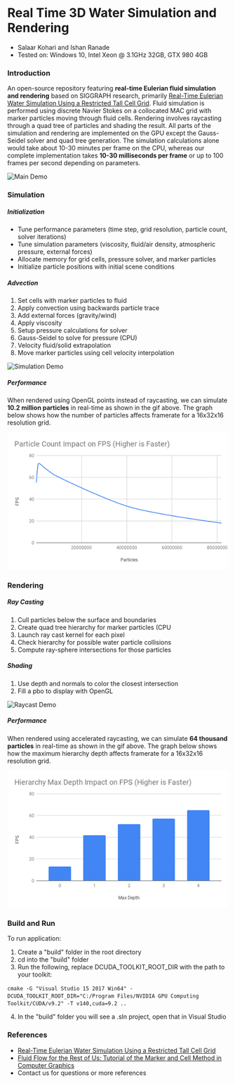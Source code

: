 Real Time 3D Water Simulation and Rendering
=========================

* Salaar Kohari and Ishan Ranade
* Tested on: Windows 10, Intel Xeon @ 3.1GHz 32GB, GTX 980 4GB

### Introduction

An open-source repository featuring **real-time Eulerian fluid simulation and rendering** based on SIGGRAPH research, primarily [Real-Time Eulerian Water Simulation Using a Restricted Tall Cell Grid](http://matthias-mueller-fischer.ch/publications/tallCells.pdf). Fluid simulation is performed using discrete Navier Stokes on a collocated MAC grid with marker particles moving through fluid cells. Rendering involves raycasting through a quad tree of particles and shading the result. All parts of the simulation and rendering are implemented on the GPU except the Gauss-Seidel solver and quad tree generation. The simulation calculations alone would take about 10-30 minutes per frame on the CPU, whereas our complete implementation takes **10-30 milliseconds per frame** or up to 100 frames per second depending on parameters.

![Main Demo](img/raycast.gif)

### Simulation

##### Initialization

- Tune performance parameters (time step, grid resolution, particle count, solver iterations)
- Tune simulation parameters (viscosity, fluid/air density, atmospheric pressure, external forces)
- Allocate memory for grid cells, pressure solver, and marker particles
- Initialize particle positions with initial scene conditions

##### Advection

1. Set cells with marker particles to fluid
2. Apply convection using backwards particle trace
3. Add external forces (gravity/wind)
4. Apply viscosity
5. Setup pressure calculations for solver
6. Gauss-Seidel to solve for pressure (CPU)
7. Velocity fluid/solid extrapolation
8. Move marker particles using cell velocity interpolation

![Simulation Demo](img/opengl.gif)

##### Performance

When rendered using OpenGL points instead of raycasting, we can simulate **10.2 million particles** in real-time as shown in the gif above. The graph below shows how the number of particles affects framerate for a 16x32x16 resolution grid.

![Simulation Performance](img/simperformance.png)

### Rendering

##### Ray Casting

1. Cull particles below the surface and boundaries
2. Create quad tree hierarchy for marker particles (CPU
3. Launch ray cast kernel for each pixel
4. Check hierarchy for possible water particle collisions
5. Compute ray-sphere intersections for those particles

##### Shading

1. Use depth and normals to color the closest intersection
2. Fill a pbo to display with OpenGL

![Raycast Demo](img/raycast2.gif)

##### Performance

When rendered using accelerated raycasting, we can simulate **64 thousand particles** in real-time as shown in the gif above. The graph below shows how the maximum hierarchy depth affects framerate for a 16x32x16 resolution grid.

![Ray Cast Performance](img/rayperformance.png)

### Build and Run

To run application:

1) Create a "build" folder in the root directory
2) cd into the "build" folder
3) Run the following, replace DCUDA_TOOLKIT_ROOT_DIR with the path to your toolkit:

`cmake -G "Visual Studio 15 2017 Win64" -DCUDA_TOOLKIT_ROOT_DIR="C:/Program Files/NVIDIA GPU Computing Toolkit/CUDA/v9.2" -T v140,cuda=9.2 ..`

4) In the "build" folder you will see a .sln project, open that in Visual Studio

### References

- [Real-Time Eulerian Water Simulation Using a Restricted Tall Cell Grid](http://matthias-mueller-fischer.ch/publications/tallCells.pdf)
- [Fluid Flow for the Rest of Us: Tutorial of the Marker and Cell Method in
Computer Graphics](https://pdfs.semanticscholar.org/9d47/1060d6c48308abcc98dbed850a39dbfea683.pdf)
- Contact us for questions or more references
